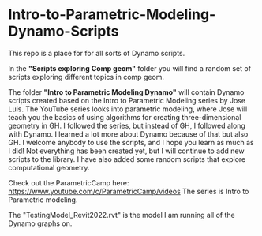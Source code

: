 # Intro-to-Parametric-Modeling-Dynamo-Scripts
This repo is a place for for all sorts of Dynamo scripts. 

In the **"Scripts exploring Comp geom"** folder you will find a random set of scripts exploring different topics in comp geom. 

The folder **"Intro to Parametric Modeling Dynamo"** will contain Dynamo scripts created based on the Intro to Parametric Modeling series by Jose Luis. The YouTube series looks into parametric modeling, where Jose will teach you the basics of using algorithms for creating three-dimensional geometry in GH. I followed the series, but instead of GH, I followed along with Dynamo. I learned a lot more about Dynamo because of that but also GH. I welcome anybody to use the scripts, and I hope you learn as much as I did! Not everything has been created yet, but I will continue to add new scripts to the library. I have also added some random scripts that explore computational geometry.

Check out the ParametricCamp here: https://www.youtube.com/c/ParametricCamp/videos The series is Intro to Parametric modeling.


The "TestingModel_Revit2022.rvt" is the model I am running all of the Dynamo graphs on.
